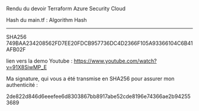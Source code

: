Rendu du devoir Terraform Azure Security Cloud

Hash du main.tf : 
Algorithm       Hash                                                            
---------       ----                                                            
SHA256          749BAA234208562FD7EE20FDCB957736DC4D2366F105A93366104C6B41AFB02F

lien vers la demo Youtube :
https://www.youtube.com/watch?v=91X8SiwMP_E

Ma signature, qui vous a été transmise en SHA256 pour assurer mon authenticité : 

2de822d846d6eeefee6d8303867bb8917abe52cde8196e74366ae2b942553689
